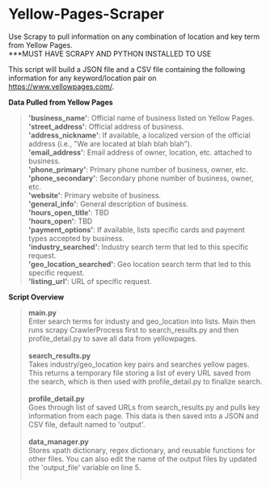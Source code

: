 # Yellow-Pages-Scraper
Use Scrapy to pull information on any combination of location and key term from Yellow Pages.<br>
***MUST HAVE SCRAPY AND PYTHON INSTALLED TO USE

This script will build a JSON file and a CSV file containing the following information for any keyword/location pair on https://www.yellowpages.com/.

__Data Pulled from Yellow Pages__
  > __'business_name'__: Official name of business listed on Yellow Pages.<br> 
  __'street_address'__: Official address of business.<br>
  __'address_nickname'__: If available, a localized version of the official address (i.e., "We are located at blah blah blah").<br>
  __'email_address'__: Email address of owner, location, etc. attached to business.<br>
  __'phone_primary'__: Primary phone number of business, owner, etc.<br>
  __'phone_secondary'__: Secondary phone number of business, owner, etc.<br>
  __'website'__: Primary website of business.<br>
  __'general_info'__: General description of business.<br>
  __'hours_open_title'__: TBD<br>
  __'hours_open'__: TBD<br>
  __'payment_options'__: If available, lists specific cards and payment types accepted by business.<br>
  __'industry_searched'__: Industry search term that led to this specific request.<br>
  __'geo_location_searched'__: Geo location search term that led to this specific request.<br>
  __'listing_url'__: URL of specific request.<br>
  
__Script Overview__<br>
> __main.py__<br>Enter search terms for industy and geo_location into lists. Main then runs scrapy CrawlerProcess first to search_results.py and then profile_detail.py to save all data from yellowpages.<br><br>
> __search_results.py__<br>Takes industry/geo_location key pairs and searches yellow pages. This returns a temporary file storing a list of every URL saved from the search, which is then used with profile_detail.py to finalize search.<br><br>
> __profile_detail.py__<br>Goes through list of saved URLs from search_results.py and pulls key information from each page. This data is then saved into a JSON and CSV file, default named to 'output'.<br><br>
> __data_manager.py__<br>Stores xpath dictionary, regex dictionary, and reusable functions for other files. You can also edit the name of the output files by updated the 'output_file' variable on line 5. <br><br>
